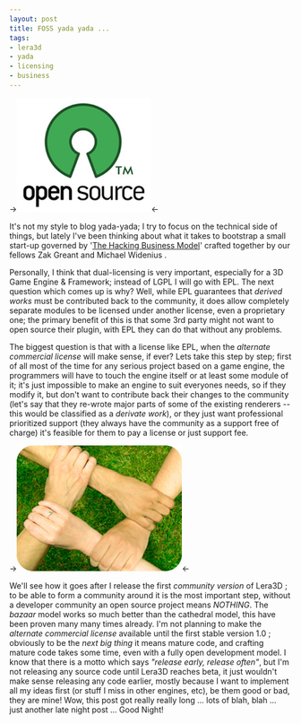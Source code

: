```yaml
--- 
layout: post
title: FOSS yada yada ...
tags: 
- lera3d
- yada
- licensing
- business
---
```

-><a class="image" href="/images/2010/01/art54_1.jpg"><img class="size-full wp-image-766 alignleft" title="art54_1" src="/images/2010/01/art54_1.jpg" alt="" width="240" height="204" /></a><-

It's not my style to blog yada-yada; I try to focus on the technical side of things, but lately I've been thinking about what it takes to bootstrap a small start-up governed by '<a title="The Hacking Business Model" href="http://askmonty.org/wiki/index.php/The_hacking_business_model" target="_blank">The Hacking Business Model</a>' crafted together by our fellows Zak Greant and Michael Widenius .

Personally, I think that dual-licensing is very important, especially for a 3D Game Engine &amp; Framework; instead of LGPL I will go with EPL. The next question which comes up is why? Well, while EPL guarantees that <em>derived works </em>must be contributed back to the community, it does allow completely separate modules to be licensed under another license, even a proprietary one; the primary benefit of this is that some 3rd party might not want to open source their plugin, with EPL they can do that without any problems.

The biggest question is that with a license like EPL, when the <em>alternate commercial license</em> will make sense, if ever? Lets take this step by step; first of all most of the time for any serious project based on a game engine, the programmers will have to touch the engine itself or at least some module of it; it's just impossible to make an engine to suit everyones needs, so if they modify it, but don't want to contribute back their changes to the community (let's say that they re-wrote major parts of some of the existing renderers -- this would be classified as a <em>derivate work</em>), or they just want professional prioritized support (they always have the community as a support free of charge) it's feasible for them to pay a license or just support fee.

-><a class="image" href="/images/2010/01/team.jpg"><img class="alignright size-full wp-image-767" title="team" src="/images/2010/01/team.jpg" alt="" width="295" height="225" /></a><-

We'll see how it goes after I release the first <em>community version </em>of Lera3D ; to be able to form a community around it is the most important step, without a developer community an open source project means <em>NOTHING</em>. The <em>bazaar </em>model works so much better than the cathedral model, this have been proven many many times already.
I'm not planning to make the <em>alternate commercial license </em>available until the first stable version 1.0 ; obviously to be the <em>next big thing </em>it<em> </em>means mature code, and crafting mature code takes some time, even with a fully open development model.
I know that there is a motto which says <em>"release early, release often"</em>, but I'm not releasing any source code until Lera3D reaches beta, it just wouldn't make sense releasing any code earlier, mostly because I want to implement all my ideas first (or stuff I miss in other engines, etc), be them good or bad, they are mine!
Wow, this post got really really long ... lots of blah, blah ... just another late night post ... Good Night!
